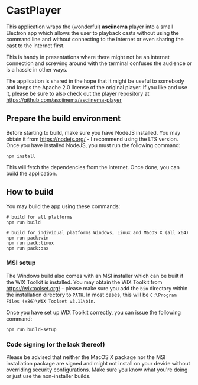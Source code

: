 # CastPlayer
This application wraps the (wonderful) **asciinema** player into a small Electron app which allows the user to 
playback casts without using the command line and without connecting to the internet or even sharing the cast 
to the internet first.

This is handy in presentations where there might not be an internet connection and screwing around with the 
terminal confuses the audience or is a hassle in other ways.

The application is shared in the hope that it might be useful to somebody and keeps the Apache 2.0 license of 
the original player. If you like and use it, please be sure to also check out the player repository at 
https://github.com/asciinema/asciinema-player

## Prepare the build environment
Before starting to build, make sure you have NodeJS installed. You may obtain it from https://nodejs.org/ -
I recommend using the LTS version. Once you have installed NodeJS, you must run the following command:

    npm install

This will fetch the dependencies from the internet. Once done, you can build the application.

## How to build
You may build the app using these commands:

    # build for all platforms
    npm run build

    # build for individual platforms Windows, Linux and MacOS X (all x64)
    npm run pack:win
    npm run pack:linux
    npm run pack:osx

### MSI setup
The Windows build also comes with an MSI installer which can be built if the WIX Toolkit is installed. You may
obtain the WIX Toolkit from https://wixtoolset.org/ - please make sure you add the `bin` directory within the
installation directory to `PATH`. In most cases, this will be `C:\Program Files (x86)\WiX Toolset v3.11\bin`.

Once you have set up WIX Toolkit correctly, you can issue the following command:

    npm run build-setup

### Code signing (or the lack thereof)
Please be advised that neither the MacOS X package nor the MSI installation package are signed and might not
install on your devide without overriding security configurations. Make sure you know what you're doing or just
use the non-installer builds.
